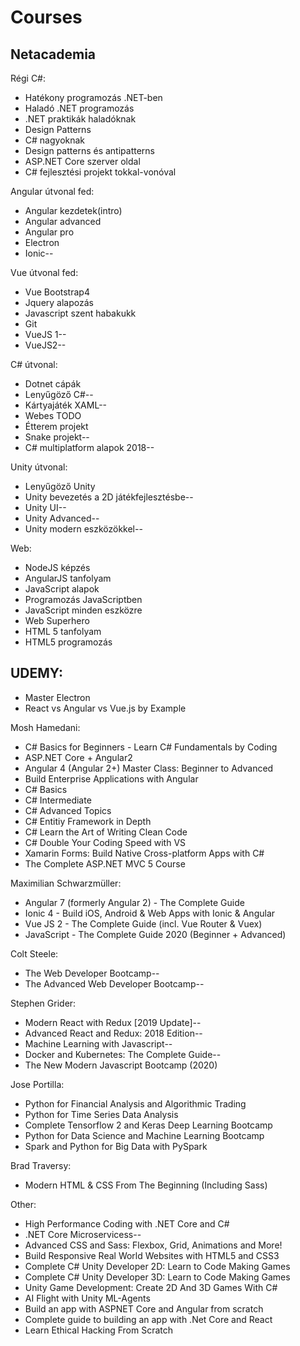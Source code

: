 ﻿# Courses

## Netacademia

Régi C#:

- Hatékony programozás .NET-ben
- Haladó .NET programozás
- .NET praktikák haladóknak
- Design Patterns
- C# nagyoknak
- Design patterns és antipatterns
- ASP.NET Core szerver oldal
- C# fejlesztési projekt tokkal-vonóval

Angular útvonal fed:

- Angular kezdetek(intro)
- Angular advanced
- Angular pro
- Electron
- Ionic--

Vue útvonal fed:

- Vue Bootstrap4
- Jquery alapozás
- Javascript szent habakukk
- Git
- VueJS 1--
- VueJS2--

C# útvonal:

- Dotnet cápák
- Lenyűgöző C#--
- Kártyajáték XAML--
- Webes TODO
- Étterem projekt
- Snake projekt--
- C# multiplatform alapok 2018--

Unity útvonal:

- Lenyűgöző Unity
- Unity bevezetés a 2D játékfejlesztésbe--
- Unity UI--
- Unity Advanced--
- Unity modern eszközökkel--

Web:

- NodeJS képzés
- AngularJS tanfolyam
- JavaScript alapok
- Programozás JavaScriptben
- JavaScript minden eszközre
- Web Superhero
- HTML 5 tanfolyam
- HTML5 programozás

## UDEMY:

- Master Electron
- React vs Angular vs Vue.js by Example

Mosh Hamedani:

- C# Basics for Beginners - Learn C# Fundamentals by Coding
- ASP.NET Core + Angular2
- Angular 4 (Angular 2+) Master Class: Beginner to Advanced
- Build Enterprise Applications with Angular
- C# Basics
- C# Intermediate
- C# Advanced Topics
- C# Entitiy Framework in Depth
- C# Learn the Art of Writing Clean Code
- C# Double Your Coding Speed with VS
- Xamarin Forms: Build Native Cross-platform Apps with C#
- The Complete ASP.NET MVC 5 Course

Maximilian Schwarzmüller:

- Angular 7 (formerly Angular 2) - The Complete Guide
- Ionic 4 - Build iOS, Android & Web Apps with Ionic & Angular
- Vue JS 2 - The Complete Guide (incl. Vue Router & Vuex)
- JavaScript - The Complete Guide 2020 (Beginner + Advanced)

Colt Steele:

- The Web Developer Bootcamp--
- The Advanced Web Developer Bootcamp--

Stephen Grider:

- Modern React with Redux [2019 Update]--
- Advanced React and Redux: 2018 Edition--
- Machine Learning with Javascript--
- Docker and Kubernetes: The Complete Guide--
- The New Modern Javascript Bootcamp (2020)

Jose Portilla:

- Python for Financial Analysis and Algorithmic Trading
- Python for Time Series Data Analysis
- Complete Tensorflow 2 and Keras Deep Learning Bootcamp
- Python for Data Science and Machine Learning Bootcamp
- Spark and Python for Big Data with PySpark

Brad Traversy:

- Modern HTML & CSS From The Beginning (Including Sass)

Other:

- High Performance Coding with .NET Core and C#
- .NET Core Microservicess--
- Advanced CSS and Sass: Flexbox, Grid, Animations and More!
- Build Responsive Real World Websites with HTML5 and CSS3
- Complete C# Unity Developer 2D: Learn to Code Making Games
- Complete C# Unity Developer 3D: Learn to Code Making Games
- Unity Game Development: Create 2D And 3D Games With C#
- AI Flight with Unity ML-Agents
- Build an app with ASPNET Core and Angular from scratch
- Complete guide to building an app with .Net Core and React
- Learn Ethical Hacking From Scratch
